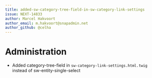 ```yaml
---
title: added-sw-category-tree-field-in-sw-category-link-settings
issue: NEXT-14833
author: Marcel Hakvoort
author_email: m.hakvoort@snapadmin.net
author_github: @celha
---
```

# Administration
* Added category-tree-field in `sw-category-link-settings.html.twig` instead of sw-entity-single-select
